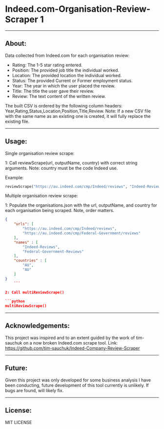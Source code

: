 # Indeed.com-Organisation-Review-Scraper 1

***
About:
---
Data collected from Indeed.com for each organisation review:

* Rating: The 1-5 star rating entered.
* Position: The provided job title the individual worked.
* Location: The provided location the individual worked.
* Status: The provided Current or Former employment status.
* Year: The year in which the user placed the review.
* Title: The title the user gave their review.
* Review: The text content of the written review.

The built CSV is ordered by the following column headers: Year,Rating,Status,Location,Position,Title,Review. Note: If a new CSV file with the same name as an existing one is created, it will fully replace the existing file.

***
Usage:
--- 
Single organisation review scrape:

1: Call reviewScrape(url, outputName, country) with correct string arguments. Note: country must be the code Indeed use.

Example:

```python
reviewScrape("https://au.indeed.com/cmp/Indeed/reviews", "Indeed-Reviews", "AU")
```

Multiple organisation review scrape:

1: Populate the organisations.json with the url, outputName, and country for each organisation being scraped. Note, order matters.

```json
{ 
    "urls": [
        "https://au.indeed.com/cmp/Indeed/reviews",
        "https://au.indeed.com/cmp/Federal-Government/reviews"
    ],
    "names" : [
        "Indeed-Reviews",
        "Federal-Government-Reviews"
    ],
    "countries" : [
        "AU",
        "AU"
    ]
}
    ```
    
2: Call multiReviewScrape()

```python
multiReviewScrape()
```

***
Acknowledgements:
---
This project was inspired and to an extent guided by the work of tim-sauchuk on a now broken Indeed.com scrape tool.
Link: https://github.com/tim-sauchuk/Indeed-Company-Review-Scraper

***
Future:
---
Given this project was only developed for some business analysis I have been conducting, future development of this tool currently is unlikely. If bugs are found, will likely fix.

***
License:
--- 
MIT LICENSE